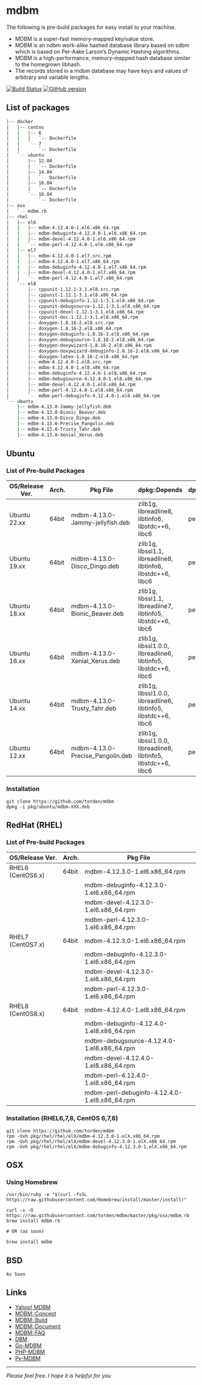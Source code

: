 # mdbm

The following is pre-build packages for easy install to your machine.

- MDBM is a super-fast memory-mapped key/value store.
- MDBM is an ndbm work-alike hashed database library based on sdbm which is based on Per-Aake Larson’s Dynamic Hashing algorithms.
- MDBM is a high-performance, memory-mapped hash database similar to the homegrown libhash.
- The records stored in a mdbm database may have keys and values of arbitrary and variable lengths.

[![Build Status](https://github.com/torden/mdbm/actions/workflows/mdbm.yml/badge.svg)](https://github.com/torden/mdbm/actions)
[![GitHub version](https://img.shields.io/github/v/release/yahoo/mdbm)](https://github.com/yahoo/mdbm)


## List of packages

```bash
|-- docker
|   |-- centos
|   |   |-- 6
|   |   |   `-- Dockerfile
|   |   `-- 7
|   |       `-- Dockerfile
|   `-- ubuntu
|       |-- 12.04
|       |   `-- Dockerfile
|       |-- 14.04
|       |   `-- Dockerfile
|       |-- 16.04
|       |   `-- Dockerfile
|       `-- 18.04
|           `-- Dockerfile
|-- osx
|   `-- mdbm.rb
|-- rhel
|   |-- el6
|   |   |-- mdbm-4.12.4.0-1.el6.x86_64.rpm
|   |   |-- mdbm-debuginfo-4.12.4.0-1.el6.x86_64.rpm
|   |   |-- mdbm-devel-4.12.4.0-1.el6.x86_64.rpm
|   |   `-- mdbm-perl-4.12.4.0-1.el6.x86_64.rpm
|   |-- el7
|   |   |-- mdbm-4.12.4.0-1.el7.src.rpm
|   |   |-- mdbm-4.12.4.0-1.el7.x86_64.rpm
|   |   |-- mdbm-debuginfo-4.12.4.0-1.el7.x86_64.rpm
|   |   |-- mdbm-devel-4.12.4.0-1.el7.x86_64.rpm
|   |   `-- mdbm-perl-4.12.4.0-1.el7.x86_64.rpm
|   `-- el8
|       |-- cppunit-1.12.1-3.1.el8.src.rpm
|       |-- cppunit-1.12.1-3.1.el8.x86_64.rpm
|       |-- cppunit-debuginfo-1.12.1-3.1.el8.x86_64.rpm
|       |-- cppunit-debugsource-1.12.1-3.1.el8.x86_64.rpm
|       |-- cppunit-devel-1.12.1-3.1.el8.x86_64.rpm
|       |-- cppunit-doc-1.12.1-3.1.el8.x86_64.rpm
|       |-- doxygen-1.8.16-2.el8.src.rpm
|       |-- doxygen-1.8.16-2.el8.x86_64.rpm
|       |-- doxygen-debuginfo-1.8.16-2.el8.x86_64.rpm
|       |-- doxygen-debugsource-1.8.16-2.el8.x86_64.rpm
|       |-- doxygen-doxywizard-1.8.16-2.el8.x86_64.rpm
|       |-- doxygen-doxywizard-debuginfo-1.8.16-2.el8.x86_64.rpm
|       |-- doxygen-latex-1.8.16-2.el8.x86_64.rpm
|       |-- mdbm-4.12.4.0-1.el8.src.rpm
|       |-- mdbm-4.12.4.0-1.el8.x86_64.rpm
|       |-- mdbm-debuginfo-4.12.4.0-1.el8.x86_64.rpm
|       |-- mdbm-debugsource-4.12.4.0-1.el8.x86_64.rpm
|       |-- mdbm-devel-4.12.4.0-1.el8.x86_64.rpm
|       |-- mdbm-perl-4.12.4.0-1.el8.x86_64.rpm
|       `-- mdbm-perl-debuginfo-4.12.4.0-1.el8.x86_64.rpm
`-- ubuntu
    |-- mdbm-4.13.0-Jammy-jellyfish.deb
    |-- mdbm-4.13.0-Bionic_Beaver.deb
    |-- mdbm-4.13.0-Disco_Dingo.deb
    |-- mdbm-4.13.0-Precise_Pangolin.deb
    |-- mdbm-4.13.0-Trusty_Tahr.deb
    |-- mdbm-4.13.0-Xenial_Xerus.deb
```

## Ubuntu

### List of Pre-build Packages

|OS/Release Ver.|Arch.|Pkg File|dpkg::Depends|dpkg::Suggests|Unusual|
|---|---|---|---|---|---|
|Ubuntu 22.xx|64bit|mdbm-4.13.0-Jammy-jellyfish.deb|zlib1g, libreadline8, libtinfo6, libstdc++6, libc6|perl-modules|including libcrypto.so.1.1|
|Ubuntu 19.xx|64bit|mdbm-4.13.0-Disco_Dingo.deb|zlib1g, libssl1.1, libreadline8, libtinfo6, libstdc++6, libc6|perl-modules|-|
|Ubuntu 18.xx|64bit|mdbm-4.13.0-Bionic_Beaver.deb|zlib1g, libssl1.1, libreadline7, libtinfo5, libstdc++6, libc6|per-modules|-|
|Ubuntu 16.xx|64bit|mdbm-4.13.0-Xenial_Xerus.deb|zlib1g, libssl1.0.0, libreadline6, libtinfo5, libstdc++6, libc6|perl-modules|-|
|Ubuntu 14.xx|64bit|mdbm-4.13.0-Trusty_Tahr.deb|zlib1g, libssl1.0.0, libreadline6, libtinfo5, libstdc++6, libc6|perl-modules|-|
|Ubuntu 12.xx|64bit|mdbm-4.13.0-Precise_Pangolin.deb|zlib1g, libssl1.0.0, libreadline6, libtinfo5, libstdc++6, libc6|perl-modules|-|


### Installation

```shell
git clone https://github.com/torden/mdbm
dpkg -i pkg/ubuntu/mdbm-XXX.deb
```

## RedHat (RHEL)

### List of Pre-build Packages

|OS/Release Ver.|Arch.|Pkg File|
|---|---|---|
|RHEL6 (CentOS6.x)|64bit|mdbm-4.12.3.0-1.el6.x86_64.rpm|
|||mdbm-debuginfo-4.12.3.0-1.el6.x86_64.rpm|
|||mdbm-devel-4.12.3.0-1.el6.x86_64.rpm|
|||mdbm-perl-4.12.3.0-1.el6.x86_64.rpm|
|RHEL7 (CentOS7.x)|64bit|mdbm-4.12.3.0-1.el6.x86_64.rpm|
|||mdbm-debuginfo-4.12.3.0-1.el6.x86_64.rpm|
|||mdbm-devel-4.12.3.0-1.el6.x86_64.rpm|
|||mdbm-perl-4.12.3.0-1.el6.x86_64.rpm|
|RHEL8 (CentOS8.x)|64bit|mdbm-4.12.4.0-1.el8.x86_64.rpm|
|||mdbm-debuginfo-4.12.4.0-1.el8.x86_64.rpm|
|||mdbm-debugsource-4.12.4.0-1.el8.x86_64.rpm|
|||mdbm-devel-4.12.4.0-1.el8.x86_64.rpm|
|||mdbm-perl-4.12.4.0-1.el8.x86_64.rpm|
|||mdbm-perl-debuginfo-4.12.4.0-1.el8.x86_64.rpm|

### Installation (RHEL6,7,8, CentOS 6,7,8)

```shell
git clone https://github.com/torden/mdbm
rpm -Uvh pkg/rhel/rhel/elX/mdbm-4.12.3.0-1.elX.x86_64.rpm
rpm -Uvh pkg/rhel/rhel/elX/mdbm-devel-4.12.3.0-1.elX.x86_64.rpm
rpm -Uvh pkg/rhel/rhel/elX/mdbm-debuginfo-4.12.3.0-1.elX.x86_64.rpm
```


## OSX

### Using Homebrew  

```shell
/usr/bin/ruby -e "$(curl -fsSL https://raw.githubusercontent.com/Homebrew/install/master/install)"

curl -s -O https://raw.githubusercontent.com/torden/mdbm/master/pkg/osx/mdbm.rb
brew install mdbm.rb

# OR (as soon)

brew install mdbm 
```

## BSD

```
As Soon
```

## Links

- [Yahoo! MDBM](https://github.com/yahoo/mdbm)
- [MDBM::Concept](http://yahoo.github.io/mdbm/guide/concepts.html)
- [MDBM::Build](https://github.com/yahoo/mdbm/blob/master/README.build)
- [MDBM::Document](http://yahoo.github.io/mdbm/)
- [MDBM::FAQ](http://yahoo.github.io/mdbm/guide/faq.html)
- [DBM](https://en.wikipedia.org/wiki/Dbm)
- [Go-MDBM](https://github.com/torden/go-mdbm)
- [PHP-MDBM](https://github.com/torden/php-mdbm)
- [Py-MDBM](https://github.com/torden/py-mdbm)

---

*Please feel free. I hope it is helpful for you*
